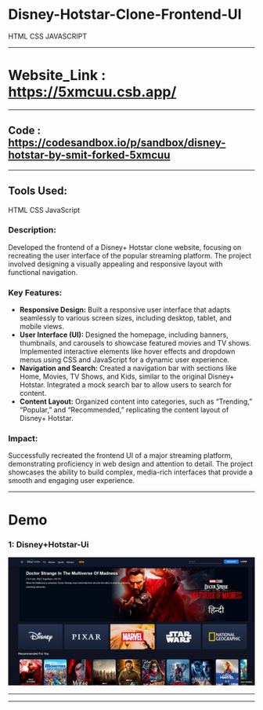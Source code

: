 # Disney-Hotstar-Clone-Frontend-UI
HTML CSS JAVASCRIPT

<hr>

# Website_Link : https://5xmcuu.csb.app/
<hr>

## Code : https://codesandbox.io/p/sandbox/disney-hotstar-by-smit-forked-5xmcuu

<hr>

## Tools Used:

HTML
CSS
JavaScript


### Description:
Developed the frontend of a Disney+ Hotstar clone website, focusing on recreating the user interface of the popular streaming platform. The project involved designing a visually appealing and responsive layout with functional navigation.

### Key Features:

- **Responsive Design:** Built a responsive user interface that adapts seamlessly to various screen sizes, including desktop, tablet, and mobile views.
- **User Interface (UI):** Designed the homepage, including banners, thumbnails, and carousels to showcase featured movies and TV shows.
Implemented interactive elements like hover effects and dropdown menus using CSS and JavaScript for a dynamic user experience.
- **Navigation and Search:** Created a navigation bar with sections like Home, Movies, TV Shows, and Kids, similar to the original Disney+ Hotstar.
Integrated a mock search bar to allow users to search for content.
- **Content Layout:** Organized content into categories, such as “Trending,” “Popular,” and “Recommended,” replicating the content layout of Disney+ Hotstar.

### Impact:
Successfully recreated the frontend UI of a major streaming platform, demonstrating proficiency in web design and attention to detail. The project showcases the ability to build complex, media-rich interfaces that provide a smooth and engaging user experience.
<hr>

# Demo 

### 1: Disney+Hotstar-Ui
![Demo Image](https://github.com/smit012/Disney-Hotstar-Clone-Frontend-UI/blob/main/Disney%2BHotstar.png)
<hr>
<hr>




